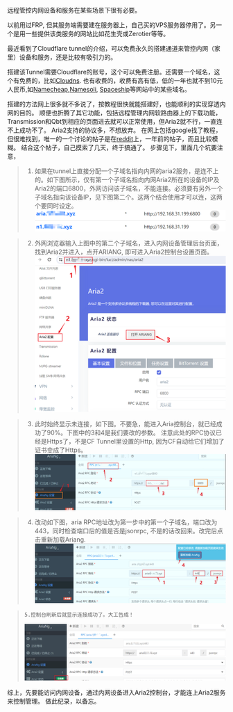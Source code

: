 



远程管控内网设备和服务在某些场景下很有必要。

以前用过FRP, 但其服务端需要建在服务器上，自己买的VPS服务器停用了。另一个是用一些提供该类服务的网站比如花生壳或Zerotier等等。

最近看到了Cloudflare tunnel的介绍，可以免费永久的搭建通道来管控内网（家里）设备和服务，还是比较有吸引力的。

搭建该Tunnel需要Cloudflare的账号，这个可以免费注册。还需要一个域名，这个有免费的，比如[Cloudns](https://www.cloudns.net/). 也有收费的，收费有高有低，低的一年也就不到10元人民币,如[Namecheap](https://www.namecheap.com),[Namesoli](https://www.namesilo.com/), [Spaceship](https://www.spaceship.com/)等网站中的某些域名。

搭建的方法网上很多就不多说了，按教程很快就能搭建好，也能顺利的实现穿透内网的目的。
顺便也折腾了其它功能，包括远程管理内网软路由器上的下载功能，Transmission和Qbt到相应的页面进去就可以正常使用，但Aria2就不行，一直连不上成功不了。
Aria2支持的协议多，不想放弃。
在网上包括google找了教程，但很难找到，唯一的一个讨论的帖子是在[reddit](https://www.reddit.com/r/selfhosted/comments/10bmp74/is_it_possible_to_access_the_ariang_web_ui_using/)上，一年前的帖子，而且比较模糊。
结合这个帖子，自己摸索了几天，终于搞通了。
步骤见下，里面几个坑要注意，
>  1. 如果在tunnel上直接分配一个子域名指向内网的aria2服务，是连不上的。如下图所示，仅有第一个子域名指向内网Aria2所在的设备的IP及Aria2的端口6800，外网访问该子域名，不能连接。必须要有另外一个子域名指向该设备IP，见下图第二个。这两个结合使用才可以连，这两个要同时设定。
![alt text](/imgs/Cloudflare-Tunnel远程管理内网的Aria2/cf1_2024-06-10_00-30-55.png)



>  2. 外网浏览器输入上图中的第二个子域名，进入内网设备管理后台页面，找到Aria2并进入，点开ARIANG, 即可进入Aria2控制台设置页面。
> ![alt text](/imgs/Cloudflare-Tunnel远程管理内网的Aria2/cf2_2024-06-10_00-48-15.png)


>  3. 此时始终显示未连接，如下图。不要急，能进入Aria控制台，就已经成功了90%。下图中的3和4是我们要改的参数。
> 注意此处的RPC协议已经是Https了，不是CF Tunnel里设置的Http, 因为CF自动给它们增加了证书变成了Https。
> ![alt text](/imgs/Cloudflare-Tunnel远程管理内网的Aria2/cf3_2024-06-10_01-19-25.png)



>  4. 改动如下图，aria RPC地址改为第一步中的第一个子域名，端口改为443，同时检查端口后的值是否是jsonrpc, 不是的话改回来。改完后点击重新加载Ariang.
> ![alt text](/imgs/Cloudflare-Tunnel远程管理内网的Aria2/cf4_2024-06-10_01-20-50.png)


>     5.控制台刷新后就显示连接成功了。大工告成！
>  ![alt text](/imgs/Cloudflare-Tunnel远程管理内网的Aria2/cf5_2024-06-10_01-22-50.png)


综上，先要能访问内网设备，通过内网设备进入Aria2控制台，才能连上Aria2服务来控制管理。
做此纪录，以备忘。